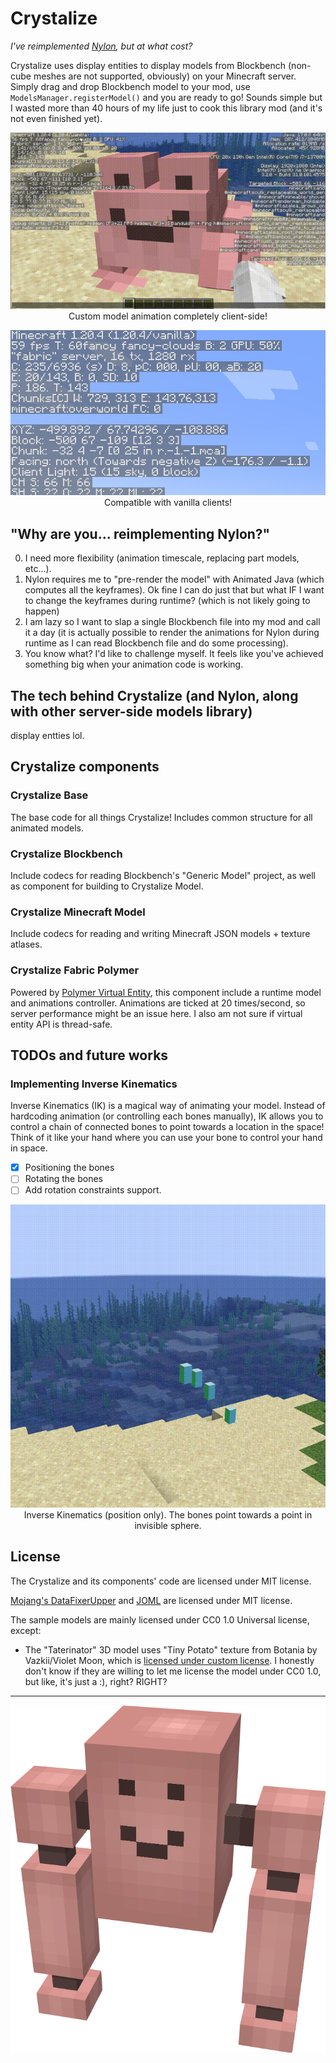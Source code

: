 # Crystalize
_I've reimplemented [Nylon](https://modrinth.com/mod/nylon), but at what cost?_

Crystalize uses display entities to display models from Blockbench (non-cube meshes are not supported, obviously) on your Minecraft server. Simply drag and drop Blockbench model to your mod, use `ModelsManager.registerModel()` and you are ready to go! Sounds simple but I wasted more than 40 hours of my life just to cook this library mod (and it's not even finished yet).

<p align="center">
<img src="./docs/froggo.gif">
<br>
Custom model animation completely client-side!
</p>

<p align="center">
<img src="./docs/vanillaclient.png">
<br>
Compatible with vanilla clients!
</p>

## "Why are you... reimplementing Nylon?"
0. I need more flexibility (animation timescale, replacing part models, etc...).
0. Nylon requires me to "pre-render the model" with Animated Java (which computes all the keyframes). Ok fine I can do just that but what IF I want to change the keyframes during runtime? (which is not likely going to happen)
0. I am lazy so I want to slap a single Blockbench file into my mod and call it a day (it is actually possible to render the animations for Nylon during runtime as I can read Blockbench file and do some processing).
0. You know what? I'd like to challenge myself. It feels like you've achieved something big when your animation code is working.

## The tech behind Crystalize (and Nylon, along with other server-side models library)
display entties lol.

## Crystalize components
### Crystalize Base
The base code for all things Crystalize! Includes common structure for all animated models.

### Crystalize Blockbench
Include codecs for reading Blockbench's "Generic Model" project, as well as component for building to Crystalize Model.

### Crystalize Minecraft Model
Include codecs for reading and writing Minecraft JSON models + texture atlases.

### Crystalize Fabric Polymer
Powered by [Polymer Virtual Entity](https://polymer.pb4.eu/latest/polymer-virtual-entity/basics/), this component include a runtime model and animations controller. Animations are ticked at 20 times/second, so server performance might be an issue here. I also am not sure if virtual entity API is thread-safe.

## TODOs and future works
### Implementing Inverse Kinematics
Inverse Kinematics (IK) is a magical way of animating your model. Instead of hardcoding animation (or controlling each bones manually), IK allows you to control a chain of connected bones to point towards a location in the space! Think of it like your hand where you can use your bone to control your hand in space.

- [x] Positioning the bones
- [ ] Rotating the bones
- [ ] Add rotation constraints support.

<p align="center">
<img src="./docs/ik.gif">
<br>
Inverse Kinematics (position only). The bones point towards a point in invisible sphere.
</p>

## License
The Crystalize and its components' code are licensed under MIT license.

[Mojang's DataFixerUpper](https://github.com/Mojang/DataFixerUpper) and [JOML](https://github.com/JOML-CI/JOML) are licensed under MIT license.

The sample models are mainly licensed under CC0 1.0 Universal license, except:
- The "Taterinator" 3D model uses "Tiny Potato" texture from Botania by Vazkii/Violet Moon, which is [licensed under custom license](https://github.com/VazkiiMods/Botania/blob/1.20.x/LICENSE.txt). I honestly don't know if they are willing to let me license the model under CC0 1.0, but like, it's just a :), right? RIGHT?

---
<img src="./docs/Taterinator.png">
